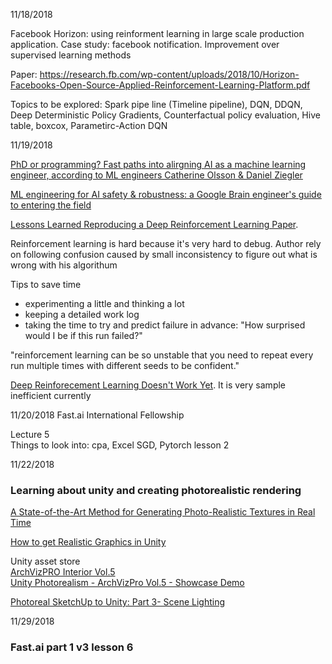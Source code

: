 11/18/2018

Facebook Horizon: using reinforment learning in large scale production application. Case study: facebook notification. Improvement over supervised learning methods

Paper: https://research.fb.com/wp-content/uploads/2018/10/Horizon-Facebooks-Open-Source-Applied-Reinforcement-Learning-Platform.pdf

Topics to be explored: Spark pipe line (Timeline pipeline), DQN, DDQN, Deep Deterministic Policy Gradients, Counterfactual policy evaluation, Hive table, boxcox, Parametirc-Action DQN

11/19/2018

[PhD or programming? Fast paths into alirgning AI as a machine learning engineer, according to ML engineers Catherine Olsson & Daniel Ziegler](https://80000hours.org/podcast/episodes/olsson-and-ziegler-ml-engineering-and-safety/?source=email&uni_id=&utm_source=80%2C000+Hours+mailing+list&utm_campaign=01fb501114-November_research_update&utm_medium=email&utm_term=0_43bc1ae55c-01fb501114-352048341)

[ML engineering for AI safety & robustness: a Google Brain engineer's guide to entering the field](https://80000hours.org/articles/ml-engineering-career-transition-guide/?source=email&uni_id=&utm_source=80%2C000+Hours+mailing+list&utm_campaign=01fb501114-November_research_update&utm_medium=email&utm_term=0_43bc1ae55c-01fb501114-352048341)

[Lessons Learned Reproducing a Deep Reinforcement Learning Paper](http://amid.fish/reproducing-deep-rl). 

Reinforcement learning is hard because it's very hard to debug. Author rely on following confusion caused by small inconsistency to figure out what is wrong with his algorithum

Tips to save time
* experimenting a little and thinking a lot
* keeping a detailed work log
* taking the time to try and predict failure in advance: "How surprised would I be if this run failed?"

"reinforcement learning can be so unstable that you need to repeat every run multiple times with different seeds to be confident."

[Deep Reinforecement Learning Doesn't Work Yet](https://www.alexirpan.com/2018/02/14/rl-hard.html). It is very sample inefficient currently

11/20/2018
Fast.ai International Fellowship

Lecture 5 </br>
Things to look into: cpa, Excel SGD, Pytorch lesson 2

11/22/2018

### Learning about unity and creating photorealistic rendering

[A State-of-the-Art Method for Generating Photo-Realistic Textures in Real Time](https://jobs.zalando.com/tech/blog/a-state-of-the-art-method-for-generating-photo-realistic-textures-in-real-time/?gh_src=4n3gxh1)

[How to get Realistic Graphics in Unity](https://www.youtube.com/watch?v=-VR6C7m0KYA)

Unity asset store </br>
[ArchVizPRO Interior Vol.5](https://assetstore.unity.com/packages/3d/environments/archvizpro-interior-vol-5-93317) </br>
[Unity Photorealism - ArchVizPro Vol.5 - Showcase Demo](https://www.youtube.com/watch?v=L1cYBGLbRi4)

[Photoreal SketchUp to Unity: Part 3- Scene Lighting](https://www.youtube.com/watch?v=DR41M8hdHOU)


11/29/2018

### Fast.ai part 1 v3 lesson 6






